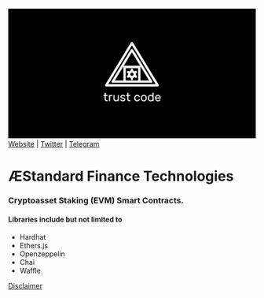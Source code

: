![GitHub Logo](/bannermeta_b.png)
[Website](https://aestandard.finance) | [Twitter](https://twitter.com/aestandardfi) | [Telegram](https://t.me/aestandard)

# ÆStandard Finance Technologies

### Cryptoasset Staking (EVM) Smart Contracts.

#### Libraries include but not limited to
* Hardhat
* Ethers.js
* Openzeppelin
* Chai
* Waffle

[Disclaimer](https://github.com/aestandard/aestandard.pools/blob/main/Disclaimer.md)
